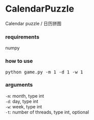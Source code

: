 # CalendarPuzzle
Calendar puzzle / 日历拼图

### requirements
numpy

### how to use
<pre>
python game.py -m 1 -d 1 -w 1
</pre>

### arguments
``` -m ```: month, type int  
``` -d ```: day, type int  
``` -w ```: week, type int  
``` -t ```: number of threads, type int, optional  
